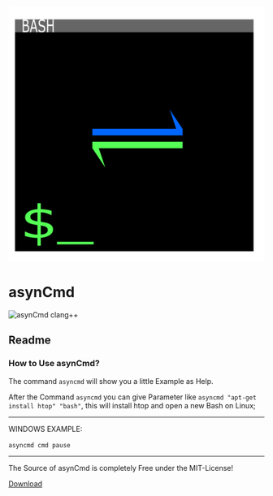 ![![](https://raw.githubusercontent.com/Sharkbyteprojects/asynCmd/master/.readme_files/Logo%20asyncmd.png)](https://raw.githubusercontent.com/Sharkbyteprojects/asynCmd/master/.readme_files/Logo%20asyncmd.svg)
# asynCmd
![asynCmd clang++](https://github.com/Sharkbyteprojects/asynCmd/workflows/asynCmd%20clang++/badge.svg)

## Readme

### How to Use asynCmd?

The command `asyncmd` will show you a little Example as Help.

After the Command `asyncmd` you can give Parameter like `asyncmd "apt-get install htop" "bash"`, this will install htop and open a new Bash on Linux;

---

WINDOWS EXAMPLE:

`asyncmd cmd pause`

 
---
The Source of asynCmd is completely Free under the MIT-License!

[Download](https://github.com/Sharkbyteprojects/asynCmd/releases/latest)